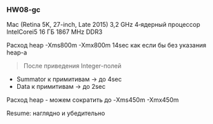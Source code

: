 ### HW08-gc

Mac (Retina 5K, 27-inch, Late 2015)
3,2 GHz 4‑ядерный процессор IntelCorei5
16 ГБ 1867 MHz DDR3

Расход heap
-Xms800m
-Xmx800m
 14sec как если бы без указания heap-а

> После приведения Integer-полей  
 
- Summator к примитивам -> до 4sec
- Data к примитивам -> до 2sec
  
Расход heap - можем сократить до
-Xms450m
-Xmx450m

Resume: наглядно и убедительно 